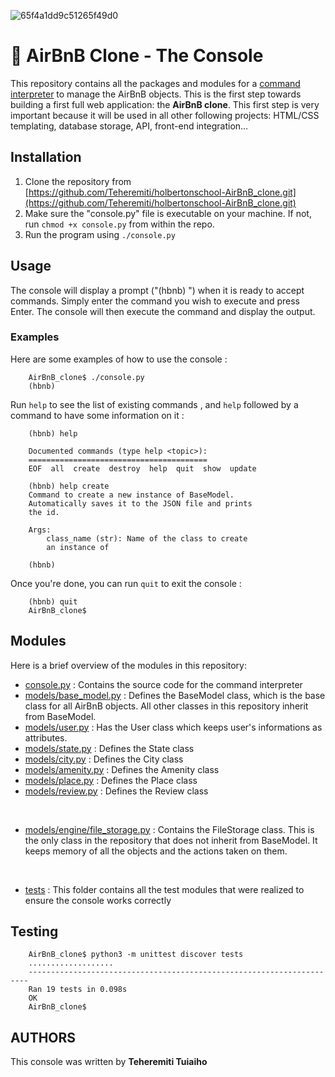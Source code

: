 ![65f4a1dd9c51265f49d0](https://github.com/Teheremiti/holbertonschool-AirBnB_clone/assets/120781178/cf61344a-c330-4d1b-8e03-d1873c4207e0)

# :hotel: AirBnB Clone - The Console

This repository contains all the packages and modules for a [command interpreter](https://www.tutorialspoint.com/what-is-the-purpose-of-the-command-interpreter#:~:text=A%20command%20interpreter%20allows%20the,interfaces%20and%20menu%2Ddriven%20interfaces.) to manage the AirBnB objects.
This is the first step towards building a first full web application: the **AirBnB clone**. This first step is very important because it will be used in all other following projects: HTML/CSS templating, database storage, API, front-end integration…

## Installation

1.  Clone the repository from [https://github.com/Teheremiti/holbertonschool-AirBnB_clone.git](https://github.com/Teheremiti/holbertonschool-AirBnB_clone.git)
2.  Make sure the "console.py" file is executable on your machine. If not, run `chmod +x console.py` from within the repo.
3.  Run the program using `./console.py`

## Usage

The console will display a prompt ("(hbnb) ") when it is ready to accept commands. Simply enter the command you wish to execute and press Enter. The console will then execute the command and display the output.

### Examples

Here are some examples of how to use the console :

		AirBnB_clone$ ./console.py
		(hbnb) 
Run `help` to see the list of existing commands , and `help` followed by a command to have some information on it :

		(hbnb) help
		
		Documented commands (type help <topic>):
		========================================
		EOF  all  create  destroy  help  quit  show  update
		
		(hbnb) help create
		Command to create a new instance of BaseModel.
		Automatically saves it to the JSON file and prints
		the id.
		
		Args:
			class_name (str): Name of the class to create
			an instance of

   		(hbnb) 

Once you're done, you can run `quit` to exit the console :

		(hbnb) quit
		AirBnB_clone$

## Modules

Here is a brief overview of the modules in this repository:

 - [console.py](https://github.com/Teheremiti/holbertonschool-AirBnB_clone/blob/master/console.py "console.py") : Contains the source code for the command interpreter
 - [models/base_model.py](https://github.com/Teheremiti/holbertonschool-AirBnB_clone/blob/master/models/base_model.py) : Defines the BaseModel class, which is the base class for all AirBnB objects. All other classes in this repository inherit from BaseModel.
 - [models/user.py](https://github.com/Teheremiti/holbertonschool-AirBnB_clone/blob/master/models/user.py) : Has the User class which keeps user's informations as attributes.
 - [models/state.py](https://github.com/Teheremiti/holbertonschool-AirBnB_clone/blob/master/models/state.py) : Defines the State class
 - [models/city.py](https://github.com/Teheremiti/holbertonschool-AirBnB_clone/blob/master/models/city.py) : Defines the City class
 - [models/amenity.py](https://github.com/Teheremiti/holbertonschool-AirBnB_clone/blob/master/models/amenity.py) : Defines the Amenity class
 - [models/place.py](https://github.com/Teheremiti/holbertonschool-AirBnB_clone/blob/master/models/place.py) : Defines the Place class
 - [models/review.py](https://github.com/Teheremiti/holbertonschool-AirBnB_clone/blob/master/models/review.py) : Defines the Review class
<br>

 - [models/engine/file_storage.py](https://github.com/Teheremiti/holbertonschool-AirBnB_clone/blob/master/models/engine/file_storage.py) : Contains the FileStorage class. This is the only class in the repository that does not inherit from BaseModel. It keeps memory of all the objects and the actions taken on them.
<br>

 - [tests](https://github.com/Teheremiti/holbertonschool-AirBnB_clone/tree/master/tests) : This folder contains all the test modules that were realized to ensure the console works correctly

## Testing

		AirBnB_clone$ python3 -m unittest discover tests
		...................
		----------------------------------------------------------------------
		Ran 19 tests in 0.098s
		OK
		AirBnB_clone$ 

## AUTHORS

This console was written by **Teheremiti Tuiaiho**
